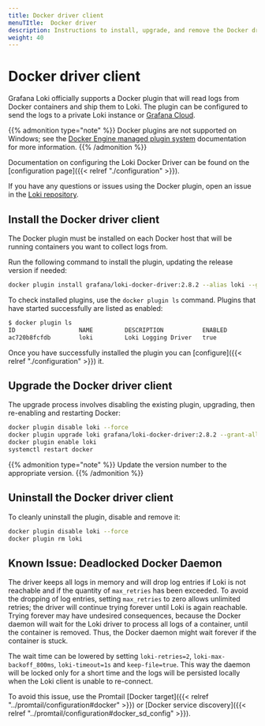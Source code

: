 ```yaml
---
title: Docker driver client
menuTItle:  Docker driver
description: Instructions to install, upgrade, and remove the Docker driver client. 
weight: 40
---
```

# Docker driver client

Grafana Loki officially supports a Docker plugin that will read logs from Docker
containers and ship them to Loki. The plugin can be configured to send the logs
to a private Loki instance or [Grafana Cloud](/oss/loki).

{{% admonition type="note" %}}
Docker plugins are not supported on Windows; see the [Docker Engine managed plugin system](https://docs.docker.com/engine/extend) documentation for more information.
{{% /admonition %}}

Documentation on configuring the Loki Docker Driver can be found on the
[configuration page]({{< relref "./configuration" >}}).

If you have any questions or issues using the Docker plugin, open an issue in 
the [Loki repository](https://github.com/grafana/loki/issues).

## Install the Docker driver client

The Docker plugin must be installed on each Docker host that will be running containers you want to collect logs from.

Run the following command to install the plugin, updating the release version if needed:

```bash
docker plugin install grafana/loki-docker-driver:2.8.2 --alias loki --grant-all-permissions
```

To check installed plugins, use the `docker plugin ls` command. Plugins that
have started successfully are listed as enabled:

```bash
$ docker plugin ls
ID                  NAME         DESCRIPTION           ENABLED
ac720b8fcfdb        loki         Loki Logging Driver   true
```

Once you have successfully installed the plugin you can [configure]({{< relref "./configuration" >}}) it.

## Upgrade the Docker driver client

The upgrade process involves disabling the existing plugin, upgrading, then
re-enabling and restarting Docker:

```bash
docker plugin disable loki --force
docker plugin upgrade loki grafana/loki-docker-driver:2.8.2 --grant-all-permissions
docker plugin enable loki
systemctl restart docker
```
{{% admonition type="note" %}}
Update the version number to the appropriate version.
{{% /admonition %}}

## Uninstall the Docker driver client

To cleanly uninstall the plugin, disable and remove it:

```bash
docker plugin disable loki --force
docker plugin rm loki
```

## Known Issue: Deadlocked Docker Daemon

The driver keeps all logs in memory and will drop log entries if Loki is not reachable and if the quantity of `max_retries` has been exceeded. To avoid the dropping of log entries, setting `max_retries` to zero allows unlimited retries; the driver will continue trying forever until Loki is again reachable. Trying forever may have undesired consequences, because the Docker daemon will wait for the Loki driver to process all logs of a container, until the container is removed. Thus, the Docker daemon might wait forever if the container is stuck.

The wait time can be lowered by setting `loki-retries=2`, `loki-max-backoff_800ms`, `loki-timeout=1s` and `keep-file=true`. This way the daemon will be locked only for a short time and the logs will be persisted locally when the Loki client is unable to re-connect.

To avoid this issue, use the Promtail [Docker target]({{< relref "../promtail/configuration#docker" >}}) or [Docker service discovery]({{< relref "../promtail/configuration#docker_sd_config" >}}).

